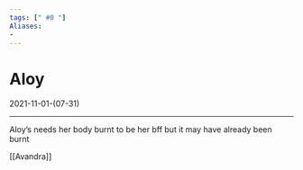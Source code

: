 ```yaml
---
tags: [" #0 "]
Aliases:
- 
---
```

# Aloy
2021-11-01-(07-31)

---

Aloy’s needs her body burnt to be her bff but it may have already been burnt

[[Avandra]]
